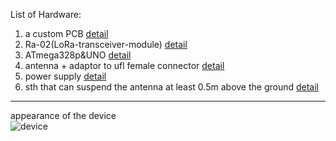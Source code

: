 List of Hardware:
1. a custom PCB [detail](CustomPCB)
2. Ra-02(LoRa-transceiver-module) [detail](Ra-02(LoRa-transceiver-module))
3. ATmega328p&UNO [detail](ATmega328p&UNO)
4. antenna + adaptor to ufl female connector [detail](antenna&adaptor-to-ufl-female-connector)
5. power supply [detail](powerSupply)
6. sth that can suspend the antenna at least 0.5m above the ground [detail](antenna-stand)
___
appearance of the device  
![device](https://github.com/PequodMD/Upload/blob/89a961c7ec6871831e518f6c5afcf2171c23f78a/images/imagesForLoRaLocalisationSystem/loraDevice.jpeg)
